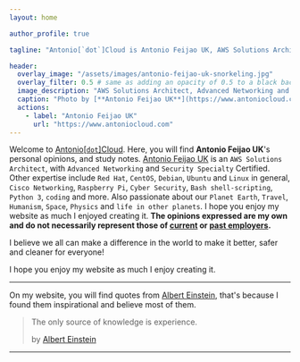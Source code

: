 ```yaml
---
layout: home

author_profile: true

tagline: "Antonio[`dot`]Cloud is Antonio Feijao UK, AWS Solutions Architect, Advanced Networking and Security Specialty certifications"

header:
  overlay_image: "/assets/images/antonio-feijao-uk-snorkeling.jpg"
  overlay_filter: 0.5 # same as adding an opacity of 0.5 to a black background
  image_description: "AWS Solutions Architect, Advanced Networking and Security Specialty certifications."
  caption: "Photo by [**Antonio Feijao UK**](https://www.antoniocloud.com), snorkeling in Mexican waters."
  actions:
    - label: "Antonio Feijao UK"
      url: "https://www.antoniocloud.com"
---
```


Welcome to [Antonio[`dot`]Cloud](https://Antonio.Cloud). Here, you will find **Antonio Feijao UK**'s personal opinions, and study notes. [Antonio Feijao UK](https://Antonio.Cloud) is an `AWS Solutions Architect`, with `Advanced Networking` and `Security Specialty` Certified. Other expertise include `Red Hat`, `CentOS`, `Debian`, `Ubuntu` and `Linux` in general, `Cisco Networking`, `Raspberry Pi`, `Cyber Security`, `Bash shell-scripting`, `Python 3`, `coding` and more. Also passionate about our `Planet Earth`, `Travel`, `Humanism`, `Space`, `Physics` and `life in other planets`. I hope you enjoy my website as much I enjoyed creating it. **The opinions expressed are my own and do not necessarily represent those of [current](https://aws.amazon.com) or [past employers](https://www.linkedin.com/in/antoniofeijaouk/).**

I believe we all can make a difference in the world to make it better, safer and cleaner for everyone!

I hope you enjoy my website as much I enjoy creating it.

---

On my website, you will find  quotes from [Albert Einstein](https://en.wikipedia.org/wiki/Albert_Einstein), that's because I found them inspirational and believe most of them.

> The only source of knowledge is experience.
> 
> by [Albert Einstein](https://en.wikipedia.org/wiki/Albert_Einstein)
>

---

